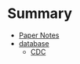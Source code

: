 # Summary

- [Paper Notes](./paper_notes.md)
- [database](./database/README.md)
  - [CDC](./database/1-1-cdc.md)
